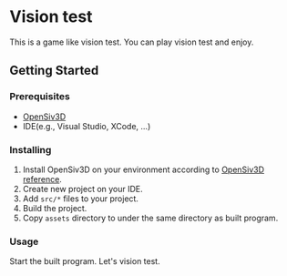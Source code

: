 # Vision test
This is a game like vision test.
You can play vision test and enjoy.

## Getting Started

### Prerequisites
- [OpenSiv3D](https://github.com/Siv3D/OpenSiv3D)
- IDE(e.g., Visual Studio, XCode, ...)

### Installing
1. Install OpenSiv3D on your environment according to [OpenSiv3D reference](https://scrapbox.io/Siv3D/OpenSiv3D%E3%83%AA%E3%83%95%E3%82%A1%E3%83%AC%E3%83%B3%E3%82%B9).
2. Create new project on your IDE.
3. Add `src/*` files to your project.
4. Build the project.
5. Copy `assets` directory to under the same directory as built program.

### Usage
Start the built program. Let's vision test.

